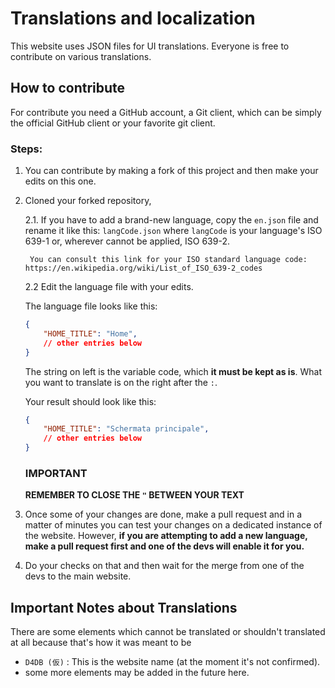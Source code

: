 # Translations and localization

This website uses JSON files for UI translations. Everyone is free to contribute on various translations.

## How to contribute

For contribute you need a GitHub account, a Git client, which can be simply the official GitHub client or your favorite git client.

### Steps: 

1. You can contribute by making a fork of this project and then make your edits on this one. 

2. Cloned your forked repository,
    
    2.1. If you have to add a brand-new language, copy the `en.json` file and rename it like this: `langCode.json` where `langCode` is your language's ISO 639-1 or, wherever cannot be applied, ISO 639-2.
        
        You can consult this link for your ISO standard language code: https://en.wikipedia.org/wiki/List_of_ISO_639-2_codes

    2.2 Edit the language file with your edits.

    The language file looks like this:

    ```json
    {
        "HOME_TITLE": "Home",
        // other entries below
    }
    ```

    The string on left is the variable code, which **it must be kept as is**. What you want to translate is on the right after the `:`.

    Your result should look like this:

    ```json
    {
        "HOME_TITLE": "Schermata principale",
        // other entries below
    }
    ```

    ### IMPORTANT
    **REMEMBER TO CLOSE THE `"` BETWEEN YOUR TEXT**

3. Once some of your changes are done, make a pull request and in a matter of minutes you can test your changes on a dedicated instance of the website. However, **if you are attempting to add a new language, make a pull request first and one of the devs will enable it for you.**

4. Do your checks on that and then wait for the merge from one of the devs to the main website.

## Important Notes about Translations

There are some elements which cannot be translated or shouldn't translated at all because that's how it was meant to be

* `D4DB (仮)` : This is the website name (at the moment it's not confirmed).
* some more elements may be added in the future here.